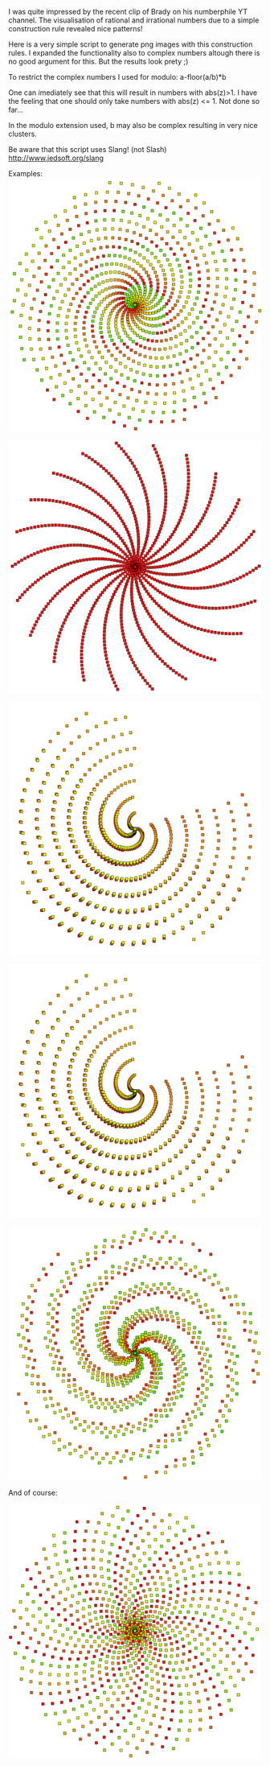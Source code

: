 I was quite impressed by the recent clip of Brady on his numberphile YT
channel. The visualisation of rational and irrational numbers due to a simple
construction rule revealed nice patterns!

Here is a very simple script to generate png images with this construction
rules. I expanded the functionality also to complex numbers altough there is
no good argument for this. But the results look prety ;)

To restrict the complex numbers I used for modulo: a-floor(a/b)*b

One can imediately see that this will result in numbers with abs(z)>1.
I have the feeling that one should only take numbers with abs(z) <= 1.
Not done so far...

In the modulo extension used, b may also be complex resulting in very nice
clusters.

Be aware that this script uses Slang! (not Slash) http://www.jedsoft.org/slang

Examples:
![](https://github.com/phantomiil/rationals/blob/master/0_17733%2B0_819102i-1.png "Seed: 0.17733+0.819102i, Modulo: 1")

![](https://github.com/phantomiil/rationals/blob/master/0_3183098861837907-1.png "Seed: 1/PI, Modulo: 1")

![](https://github.com/phantomiil/rationals/blob/master/1_41421%2B1_41421i-0_3%2B0_5i.png "Seed: sqrt(2)+sqrt(2)i, Modulo: 1")

![](https://github.com/phantomiil/rationals/blob/master/1_41421%2B1_41421i-0_3%2B0_5i.png "Seed: sqrt(2)+sqrt(2)i, Modulo: 0.3+5.i")

![](https://github.com/phantomiil/rationals/blob/master/_0_6180339887498949-1%2B0_3i.png "Seed: (1-sqrt(5))/2, Modulo: 0.3i")

And of course:

![](https://github.com/phantomiil/rationals/blob/master/awesome.png "Seed: (1-sqrt(5))/2+0.2i, Modulo: 1")